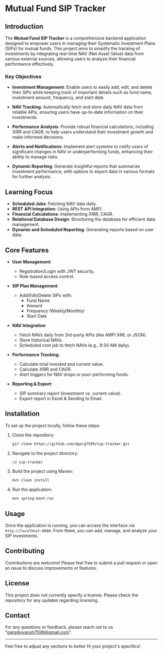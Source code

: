 # Mutual Fund SIP Tracker


## Introduction

The **Mutual Fund SIP Tracker** is a comprehensive backend application designed to empower users in managing their Systematic Investment Plans (SIPs) for mutual funds. This project aims to simplify the tracking of investments by integrating real-time NAV (Net Asset Value) data from various external sources, allowing users to analyze their financial performance effectively.


### Key Objectives

- **Investment Management**: Enable users to easily add, edit, and delete their SIPs while keeping track of important details such as fund name, investment amount, frequency, and start date.

- **NAV Tracking**: Automatically fetch and store daily NAV data from reliable APIs, ensuring users have up-to-date information on their investments.

- **Performance Analysis**: Provide robust financial calculations, including XIRR and CAGR, to help users understand their investment growth and make informed decisions.

- **Alerts and Notifications**: Implement alert systems to notify users of significant changes in NAV or underperforming funds, enhancing their ability to manage risks.

- **Dynamic Reporting**: Generate insightful reports that summarize investment performance, with options to export data in various formats for further analysis.


## Learning Focus

- **Scheduled Jobs**: Fetching NAV data daily.
- **REST API Integration**: Using APIs from AMFI.
- **Financial Calculations**: Implementing XIRR, CAGR.
- **Relational Database Design**: Structuring the database for efficient data management.
- **Dynamic and Scheduled Reporting**: Generating reports based on user data.


## Core Features

- **User Management**:
  - Registration/Login with JWT security.
  - Role-based access control.

- **SIP Plan Management**:
  - Add/Edit/Delete SIPs with:
    - Fund Name
    - Amount
    - Frequency (Weekly/Monthly)
    - Start Date

- **NAV Integration**:
  - Fetch NAVs daily from 3rd-party APIs (like AMFI XML or JSON).
  - Store historical NAVs.
  - Scheduled cron job to fetch NAVs (e.g., 9:30 AM daily).

- **Performance Tracking**:
  - Calculate total invested and current value.
  - Calculate XIRR and CAGR.
  - Alert triggers for NAV drops or poor-performing funds.

- **Reporting & Export**:
  - SIP summary report (investment vs. current value).
  - Export report in Excel & Sending to Email.


## Installation

To set up the project locally, follow these steps:

1. Clone the repository:
   ```bash
   git clone https://github.com/dgarg7599/sip-tracker.git
   ```

2. Navigate to the project directory:
   ```bash
   cd sip-tracker
   ```

3. Build the project using Maven:
   ```bash
   mvn clean install
   ```

4. Run the application:
   ```bash
   mvn spring-boot:run
   ```


## Usage

Once the application is running, you can access the interface via `http://localhost:8080`. From there, you can add, manage, and analyze your SIP investments.


## Contributing
Contributions are welcome! Please feel free to submit a pull request or open an issue to discuss improvements or features.

## License
This project does not currently specify a license. Please check the repository for any updates regarding licensing.

## Contact
For any questions or feedback, please reach out to us "gargdivyansh7599@gmail.com".

---

Feel free to adjust any sections to better fit your project's specifics!
